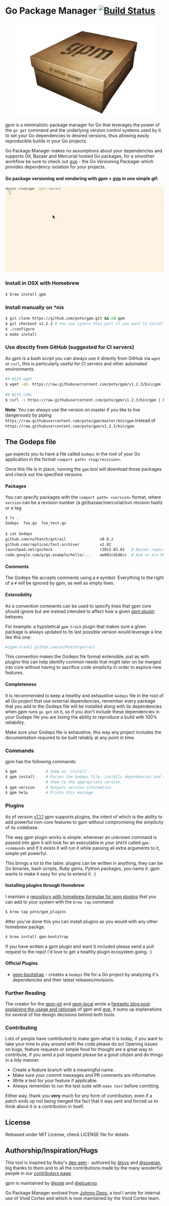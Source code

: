 # Go Package Manager [![Build Status](https://travis-ci.org/pote/gpm.png?branch=master)](https://travis-ci.org/pote/gpm)

<div align="center">
  <img src="./gpm_logo.png">
</div>

gpm is a minimalistic package manager for Go that leverages the power of the `go get` command and the underlying version control systems used by it to set your Go dependencies to desired versions, thus allowing easily reproducible builds in your Go projects.

Go Package Manager makes no assumptions about your dependencies and supports Git, Bazaar and Mercurial hosted Go packages, for a smoother workflow be sure to check out [gvp](https://github.com/pote/gvp) - the Go Versioning Packager which  provides dependency isolation for your projects.

#### Go package versioning and vendoring with gpm + [gvp](https://github.com/pote/gvp) in one simple gif:

![gpm + gvp](./gpm_install.gif)


### Install in OSX with Homebrew

```bash
$ brew install gpm
```

### Install manually on *nix

```bash
$ git clone https://github.com/pote/gpm.git && cd gpm
$ git checkout v1.2.3 # You can ignore this part if you want to install HEAD.
$ ./configure
$ make install
```

### Use directly from GitHub (suggested for CI servers)

As gpm is a bash script you can always use it directly from GitHub via `wget` or `curl`, this is particularly useful for CI servers and other automated environments.

```bash
## With wget
$ wget -qO- https://raw.githubusercontent.com/pote/gpm/v1.2.3/bin/gpm | bash

## With cURL
$ curl -s https://raw.githubusercontent.com/pote/gpm/v1.2.3/bin/gpm | bash
```

**Note**: You can always use the version on master if you like to live dangerously by piping `https://raw.githubusercontent.com/pote/gpm/master/bin/gpm` instead of `https://raw.githubusercontent.com/pote/gpm/v1.2.3/bin/gpm`.

## The Godeps file

`gpm` expects you to have a file called `Godeps` in the root of your Go application in the format `<import path> <tag/revision>`.

Once this file is in place, running the `gpm` tool will download those packages and check out the specified versions.

#### Packages

You can specify packages with the `<import path> <version>` format, where `version` can be a revision number (a git/bazaar/mercurial/svn revision hash) or a tag.

```bash
$ ls .
Godeps  foo.go  foo_test.go

$ cat Godeps
github.com/nu7hatch/gotrail               v0.0.2
github.com/replicon/fast-archiver         v1.02
launchpad.net/gocheck                     r2013.03.03   # Bazaar repositories are supported
code.google.com/p/go.example/hello/...    ae081cd1d6cc  # And so are Mercurial ones


```


#### Comments

The Godeps file accepts comments using a `#` symbol. Everything to the right of a `#` will be
ignored by gpm, as well as empty lines.


#### Extensibility

As a convention comments can be used to specify lines that gpm core should ignore but are instead intended to affect how a given [gpm plugin](#plugins) behaves.

For example: a hypotetical `gpm-track` plugin that makes sure a given package is always updated to its last possible version would leverage a line like this one:

```bash
#[gpm-track] github.com/nu7hatch/gotrail
```

This convention makes the Godeps file format extensible, just as with plugins this can help identify common needs that might later on be merged into core without having to sacrifice code simplicity in order to explore new features.

#### Completeness

It is recommended to keep a healthy and exhaustive `Godeps` file in the root of all Go project that use external dependencies, remember every package that you add to the Godeps file will be installed along with its dependencies when gpm runs `go get` on it, so if you don't include these dependencies in your Godeps file you are losing the ability to reproduce a build with 100% reliability.

Make sure your Godeps file is exhaustive, this way any project includes the documentation required to be built reliably at any point in time.

### Commands

gpm has the following commands:

```bash
$ gpm             # Same as 'install'.
$ gpm install     # Parses the Godeps file, installs dependencies and sets
                  # them to the appropriate version.
$ gpm version     # Outputs version information
$ gpm help        # Prints this message
```

### Plugins

As of version [v1.1.1](https://github.com/pote/gpm/releases/tag/v1.1.1) gpm supports plugins, the intent of which is the ability to add powerful non-core features to gpm without compromising the simplicity of its codebase.

The way gpm plugin works is simple: whenever an unknown command is passed into gpm it will look for an executable in your `$PATH` called `gpm-<command>` and if it exists it will run it while passing all extra arguments to it, simple yet powerful.

This brings a lot to the table: plugins can be written in anything, they can be Go binaries, bash scripts, Ruby gems, Python packages, you name it. gpm wants to make it easy for you to extend it. :)

#### Installing plugins through Homebrew

I maintain a [repository with homebrew formulae for gpm plugins](https://github.com/pote/homebrew-gpm_plugins) that you can add to your system with the `brew tap` command:

```bash
$ brew tap pote/gpm_plugins
```

After you've done this you can install plugins as you would with any other homebrew packge.

```bash
$ brew install gpm-bootstrap
```

If you have written a gpm plugin and want it included please send a pull request to the repo! I'd love to get a healthy plugin ecosystem going. :)

#### Official Plugins

* [gpm-bootstrap](https://github.com/pote/gpm-bootstrap) - creates a `Godeps` file for a Go project by analyzing it's dependencies and their latest releases/revisions.

### Further Reading

The creator for the [gpm-git](https://github.com/technosophos/gpm-git) and [gpm-local](https://github.com/technosophos/gpm-local) wrote a [fantastic blog post explaining the usage and rationale](http://technosophos.com/2014/05/29/why-gpm-is-the-right-go-package-manager.html) of gpm and [gvp](https://github.com/pote/gvp), it sums up explanations for several of the design decisions behind both tools. 

### Contributing

Lots of people have contributed to make gpm what it is today, if you want to take your time to play around
with the code please do so! Opening issues on bugs, feature requests or simple food for thought are a great
way to contribute, if you send a pull request please be a good citizen and do things in a tidy manner.

* Create a feature branch with a meaningful name.
* Make sure your commit messages and PR comments are informative.
* Write a test for your feature if applicable.
* Always remember to run the test suite with `make test` before comitting.

Either way, thank you **very** much for any form of contribution, even if a patch ends up not being merged
the fact that it was sent and forced us to think about it is a contribution in itself.

## License

Released under MIT License, check LICENSE file for details.

## Authorship/Inspiration/Hugs

This tool is inspired by Ruby's [dep gem](http://cyx.github.io/dep/) - authored by [@cyx](http://cyx.is/) and [@soveran](http://soveran.com/), big thanks to them and to all the contributions made by the many wonderful people in our [contributors page](https://github.com/pote/gpm/graphs/contributors).

gpm is maintained by [@pote](https://github.com/pote) and [@elcuervo](https:/github.com/elcuervo).

Go Package Manager evolved from [Johnny Deps](https://github.com/VividCortex/johnny-deps), a tool I wrote for internal use of Vivid Cortex and which is now maintained by the Vivid Cortex team.
